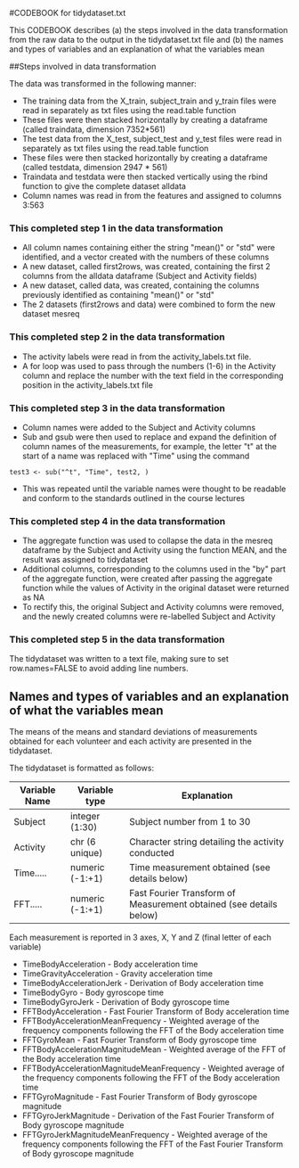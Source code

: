 #CODEBOOK for tidydataset.txt

This CODEBOOK describes (a) the steps involved in the data transformation from the raw data to the output in the tidydataset.txt file and (b) the names and types of variables and an explanation of what the variables mean

##Steps involved in data transformation

The data was transformed in the following manner:
* The training data from the X_train, subject_train and y_train files were read in separately as txt files using the read.table function
* These files were then stacked horizontally by creating a dataframe (called traindata, dimension 7352*561)
* The test data from the X_test, subject_test and y_test files were read in separately as txt files using the read.table function
* These files were then stacked horizontally by creating a dataframe (called testdata, dimension 2947 * 561)
* Traindata and testdata were then stacked vertically using the rbind function to give the complete dataset alldata
* Column names was read in from the features and assigned to columns 3:563

### This completed step 1 in the data transformation

* All column names containing either the string "mean()" or "std" were identified, and a vector created with the numbers of these columns
* A new dataset, called first2rows, was created, containing the first 2 columns from the alldata dataframe (Subject and Activity fields)
* A new dataset, called data, was created, containing the columns previously identified as containing "mean()" or "std"
* The 2 datasets (first2rows and data) were combined to form the new dataset mesreq

### This completed step 2 in the data transformation

* The activity labels were read in from the activity_labels.txt file.
* A for loop was used to pass through the numbers (1-6) in the Activity column and replace the number with the text field in the corresponding position in the activity_labels.txt file

### This completed step 3 in the data transformation

* Column names were added to the Subject and Activity columns
* Sub and gsub were then used to replace and expand the definition of column names of the measurements, for example, the letter "t"  at the start of a name was replaced with "Time" using the command
```
test3 <- sub("^t", "Time", test2, )
```
* This was repeated until the variable names were thought to be readable and conform to the standards outlined in the course lectures

### This completed step 4 in the data transformation

* The aggregate function was used to collapse the data in the mesreq dataframe by the Subject and Activity using the function MEAN, and the result was assigned to tidydataset
* Additional columns, corresponding to the columns used in the "by" part of the aggregate function, were created after passing the aggregate function while the values of Activity in the original dataset were returned as NA
* To rectify this, the original Subject and Activity columns were removed, and the newly created columns were re-labelled Subject and Activity

### This completed step 5 in the data transformation

The tidydataset was written to a text file, making sure to set row.names=FALSE to avoid adding line numbers.

## Names and types of variables and an explanation of what the variables mean

The means of the means and standard deviations of measurements obtained for each volunteer and each activity are presented in the tidydataset.

The tidydataset is formatted as follows:

Variable Name | Variable type | Explanation
--------------------|--------------|----------------------------------------------------------------
Subject | integer (1:30) | Subject number from 1 to 30
Activity | chr (6 unique) | Character string detailing the activity conducted
Time.....| numeric (-1:+1) | Time measurement obtained (see details below)
FFT.....| numeric (-1:+1) | Fast Fourier Transform of Measurement obtained (see details below)


Each measurement is reported in 3 axes, X, Y and Z (final letter of each variable)

* TimeBodyAcceleration - Body acceleration time
* TimeGravityAcceleration - Gravity acceleration time
* TimeBodyAccelerationJerk - Derivation of Body acceleration time
* TimeBodyGyro - Body gyroscope time
* TimeBodyGyroJerk - Derivation of Body gyroscope time
* FFTBodyAcceleration - Fast Fourier Transform of Body acceleration time
* FFTBodyAccelerationMeanFrequency - Weighted average of the frequency components following the FFT of the Body acceleration time
* FFTGyroMean - Fast Fourier Transform of Body gyroscope time
* FFTBodyAccelerationMagnitudeMean - Weighted average of the FFT of the Body acceleration time
* FFTBodyAccelerationMagnitudeMeanFrequency - Weighted average of the frequency components following the FFT of the Body acceleration time
* FFTGyroMagnitude - Fast Fourier Transform of Body gyroscope magnitude
* FFTGyroJerkMagnitude - Derivation of the Fast Fourier Transform of Body gyroscope magnitude
* FFTGyroJerkMagnitudeMeanFrequency - Weighted average of the frequency components following the FFT of the Fast Fourier Transform of Body gyroscope magnitude     